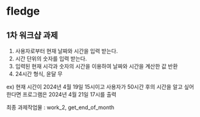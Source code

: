 # fledge

## 1차 워크샵 과제 
1. 사용자로부터 현재 날짜와 시간을 입력 받는다. 
2. 시간 단위의 숫자를 입력 받는다.
3. 입력된 현재 시각과 숫자의 시간을 이용하여 날짜와 시간을 계산한 값 반환
4. 24시간 형식, 윤달 무

ex) 현재 시간이 2024년 4월 19일 15시이고 사용자가 50시간 후의 시간을 알고 싶어한다면 프로그램은 2024년 4월 21일 17시를 출력

최종 과제작업물 : work_2, get_end_of_month
